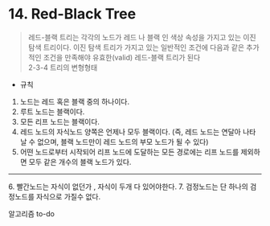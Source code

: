 # 14. Red-Black Tree

> 레드-블랙 트리는 각각의 노드가 레드 나 블랙 인 색상 속성을 가지고 있는 이진 탐색 트리이다. 이진 탐색 트리가 가지고 있는 일반적인 조건에 다음과 같은 추가적인 조건을 만족해야 유효한(valid) 레드-블랙 트리가 된다  
> 2-3-4 트리의 변형형태

* 규칙  
1. 노드는 레드 혹은 블랙 중의 하나이다.  
2. 루트 노드는 블랙이다.  
3. 모든 리프 노드는 블랙이다.  
4. 레드 노드의 자식노드 양쪽은 언제나 모두 블랙이다. (즉, 레드 노드는 연달아 나타날 수 없으며, 블랙 노드만이 레드 노드의 부모 노드가 될 수 있다)  
5. 어떤 노드로부터 시작되어 리프 노드에 도달하는 모든 경로에는 리프 노드를 제외하면 모두 같은 개수의 블랙 노드가 있다.  

<hr>
6. 빨간노드는 자식이 없던가 , 자식이 두개 다 있어야한다.
7. 검정노드는 단 하나의 검정노드를 자식으로 가질수 없다.

알고리즘 to-do